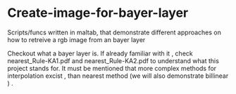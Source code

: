 # Create-image-for-bayer-layer
Scripts/funcs written in maltab, that demonstrate different approaches on how to retreive a rgb image from an bayer layer

Checkout what a bayer layer is.
If already familiar with it , check nearest_Rule-KA1.pdf and nearest_Rule-KA2.pdf to understand what this project stands for.
It must be mentioned that more complex methods for interpolation excist , than nearest method (we will also demonstrate billinear ) .

